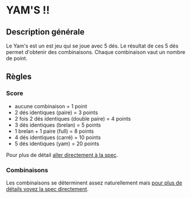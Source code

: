 # YAM'S !!

## Description générale

Le Yam's est un est jeu qui se joue avec 5 dés.
Le résultat de ces 5 dés permet d'obtenir des combinaisons.
Chaque combinaison vaut un nombre de point.

## Règles

### Score
- aucune combinaison = 1 point
- 2 dés identiques (paire) = 3 points
- 2 fois 2 dés identiques (double paire) = 4 points
- 3 dés identiques (brelan) = 5 points
- 1 brelan + 1 paire (full) = 8 points
- 4 dés identiques (carré) = 10 points
- 5 dés identiques (yam) = 20 points

Pour plus de détail [aller directement à la spec](src/test/resources/org/fnac/yams/Score.feature "Gherkin rules").

### Combinaisons
Les combinaisons se déterminent assez naturellement mais [pour plus de détails voyez la spec directement](src/test/resources/org/fnac/yams/Combination.feature "Gherkin rules HARD").
